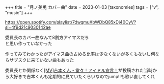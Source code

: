 +++
title = "月ノ美兎 カバー曲"
date = 2023-01-03
[taxonomies]
tags = ["v", "music"]
+++

<https://open.spotify.com/playlist/7dwqmuXbWDbQ85xDj40CyV?si=4f9d21c9030142ae>

委員長のカバー曲なんて8割方アイマスだろ\
と思い作っていなかった

作ってみてわかったがアイマス曲の占める比率は少なくないが多くもないし何ならサブスクに来ていない曲もあった

委員長とか関係なく[[MV]吉本くん - 堂々！アイドル宣言！](https://www.youtube.com/watch?v=s2wZKO3zn4Q&ab_channel=%E5%90%89%E6%9C%AC%E3%81%8F%E3%82%93)が投稿された当時から大好きで吉本くんも定期的に見ていたくらいなのでjump!!も歌い直してくれ